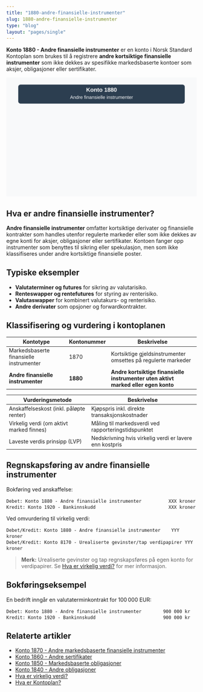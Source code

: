 ```yaml
---
title: "1880-andre-finansielle-instrumenter"
slug: 1880-andre-finansielle-instrumenter
type: "blog"
layout: "pages/single"
---
```


**Konto 1880 - Andre finansielle instrumenter** er en konto i Norsk Standard Kontoplan som brukes til å registrere **andre kortsiktige finansielle instrumenter** som ikke dekkes av spesifikke markedsbaserte kontoer som aksjer, obligasjoner eller sertifikater.

![Illustrasjon av konto 1880 Andre finansielle instrumenter](1880-andre-finansielle-instrumenter-image.svg)

## Hva er andre finansielle instrumenter?

**Andre finansielle instrumenter** omfatter kortsiktige derivater og finansielle kontrakter som handles utenfor regulerte markeder eller som ikke dekkes av egne konti for aksjer, obligasjoner eller sertifikater. Kontoen fanger opp instrumenter som benyttes til sikring eller spekulasjon, men som ikke klassifiseres under andre kortsiktige finansielle poster.

## Typiske eksempler

* **Valutaterminer og futures** for sikring av valutarisiko.
* **Renteswapper og rentefutures** for styring av renterisiko.
* **Valutaswapper** for kombinert valutakurs- og renterisiko.
* **Andre derivater** som opsjoner og forwardkontrakter.

## Klassifisering og vurdering i kontoplanen

| Kontotype                                     | Kontonummer | Beskrivelse                                                                     |
|-----------------------------------------------|-------------|---------------------------------------------------------------------------------|
| Markedsbaserte finansielle instrumenter       | 1870        | Kortsiktige gjeldsinstrumenter omsettes på regulerte markeder                   |
| **Andre finansielle instrumenter**            | **1880**    | **Andre kortsiktige finansielle instrumenter uten aktivt marked eller egen konto** |

| Vurderingsmetode                               | Beskrivelse                                                 |
|-------------------------------------------------|-------------------------------------------------------------|
| Anskaffelseskost (inkl. påløpte renter)         | Kjøpspris inkl. direkte transaksjonskostnader               |
| Virkelig verdi (om aktivt marked finnes)        | Måling til markedsverdi ved rapporteringstidspunktet        |
| Laveste verdis prinsipp (LVP)                   | Nedskrivning hvis virkelig verdi er lavere enn kostpris      |

## Regnskapsføring av andre finansielle instrumenter

Bokføring ved anskaffelse:

```plaintext
Debet: Konto 1880 - Andre finansielle instrumenter          XXX kroner
Kredit: Konto 1920 - Bankinnskudd                           XXX kroner
```

Ved omvurdering til virkelig verdi:

```plaintext
Debet/Kredit: Konto 1880 - Andre finansielle instrumenter    YYY kroner
Debet/Kredit: Konto 8170 - Urealiserte gevinster/tap verdipapirer YYY kroner
```

> **Merk:** Urealiserte gevinster og tap regnskapsføres på egen konto for verdipapirer. Se [Hva er virkelig verdi?](/blogs/regnskap/hva-er-virkelig-verdi "Hva er Virkelig Verdi? Verdsettelse og Regnskapsføring") for mer informasjon.

## Bokføringseksempel

En bedrift inngår en valutaterminkontrakt for 100 000 EUR:

```plaintext
Debet: Konto 1880 - Andre finansielle instrumenter        900 000 kr
Kredit: Konto 1920 - Bankinnskudd                         900 000 kr
```

## Relaterte artikler

* [Konto 1870 - Andre markedsbaserte finansielle instrumenter](/blogs/kontoplan/1870-andre-markedsbaserte-finansielle-instrumenter "Konto 1870 - Andre markedsbaserte finansielle instrumenter: Guide til finansielle instrumenter i norsk kontoplan")
* [Konto 1860 - Andre sertifikater](/blogs/kontoplan/1860-andre-sertifikater "Konto 1860 - Andre sertifikater: Guide til sertifikater i norsk kontoplan")
* [Konto 1850 - Markedsbaserte obligasjoner](/blogs/kontoplan/1850-markedsbaserte-obligasjoner "Konto 1850 - Markedsbaserte obligasjoner: Guide til markedsbaserte obligasjoner i norsk kontoplan")
* [Konto 1840 - Andre obligasjoner](/blogs/kontoplan/1840-andre-obligasjoner "Konto 1840 - Andre obligasjoner: Guide til andre obligasjoner i norsk kontoplan")
* [Hva er virkelig verdi?](/blogs/regnskap/hva-er-virkelig-verdi "Hva er Virkelig Verdi? Verdsettelse og Regnskapsføring")
* [Hva er Kontoplan?](/blogs/regnskap/hva-er-kontoplan "Hva er Kontoplan? Komplett Guide til Kontoplaner i Norsk Regnskap")
